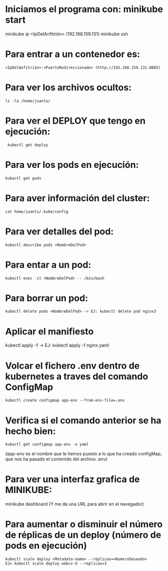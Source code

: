 # Iniciamos el programa con: minikube start
minikube ip <IpDelAnfitrión> (192.168.159.131)
minikube ssh

# Para entrar a un contenedor es:
    <IpDelAnfitrión>:<PuertoRedireccionado> (http://192.168.159.131:8085)

# Para ver los archivos ocultos: 
    ls -la /home/juanlu/

# Para ver el DEPLOY que tengo en ejecución:
     kubectl get deploy

# Para ver los pods en ejecución: 
    kubectl get pods

# Para aver información del cluster: 
    cat home/juanlu/.kube/config 

# Para ver detalles del pod: 

    kubectl describe pods <NombreDelPod>

# Para entar a un pod: 

    kubectl exec -it <NombreDelPod> -- /bin/bash

# Para borrar un pod: 

    kubectl delete pods <NombreDelPod> -> EJ: kubectl delete pod nginx3

# Aplicar el manifiesto
kubectl apply -f <NombreFicheroYaml> -> EJ: kubectl apply -f nginx.yaml

# Volcar el fichero .env dentro de kubernetes a traves del comando ConfigMap

    kubectl create configmap app-env --from-env-file=.env

# Verifica si el comando anterior se ha hecho bien:

    kubectl get configmap app-env -o yaml
(app-env es el nombre que le hemos puesto a lo que ha creado configMap, que nos ha pasado el contenido del archivo .env)

# Para ver una interfaz grafica de MINIKUBE:
  minikube dashboard (Y me da una URL para abrir en el navegador)

# Para aumentar o disminuir el número de réplicas de un deploy (número de pods en ejecución)
    kubectl scale deploy <Metadata-name> --replicas=<NumeroDeseado>
    EJ= kubectl scale deploy webcv-d --replicas=3

# 
